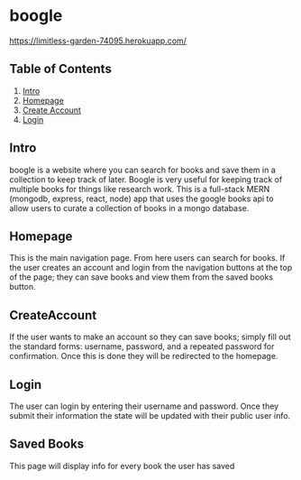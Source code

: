 # boogle
https://limitless-garden-74095.herokuapp.com/
## Table of Contents
 1. [Intro](https://github.com/The-Ryan-Mobley/boogle/new/master/README.md#Intro)
 2. [Homepage](https://github.com/The-Ryan-Mobley/boogle/new/master/README.md#Homepage)
 3. [Create Account](https://github.com/The-Ryan-Mobley/boogle/new/master/README.md#CreateAccount)
 4. [Login](https://github.com/The-Ryan-Mobley/boogle/new/master/README.md#Intro)

## Intro
  boogle is a website where you can search for books and save them in a collection to keep track of later. Boogle is very useful for 
  keeping track of multiple books for things like research work. This is a full-stack MERN (mongodb, express, react, node) app that 
  uses the google books api to allow users to curate a collection of books in a mongo database.
  
## Homepage
  This is the main navigation page. From here users can search for books. If the user creates an account and login from the navigation 
  buttons at the top of the page; they can save books and view them from the saved books button. 

## CreateAccount
  If the user wants to make an account so they can save books; simply fill out the standard forms: username, password, and a repeated 
  password for confirmation. Once this is done they will be redirected to the homepage.

## Login
  The user can login by entering their username and password. Once they submit their information the state will be updated with their 
  public user info.
  

## Saved Books
  This page will display info for every book the user has saved
